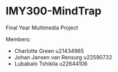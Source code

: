 # IMY300-MindTrap
Final Year Multimedia Project

Members:
  - Charlotte Green u21434965
  - Johan Jansen van Rensurg u22590732
  - Lubabalo Tshikila u22644106
